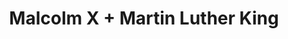 ---
pid: ch192
title: Malcolm X + Martin Luther King
location_transcription: Fern Hill Park
coordinates: "[-75.1705896, 40.0195082]"
zipcode: '19144'
gen_neighborhood: Northwest Philadelphia
neighborhood: Germantown
outside_phl: 
age: '51'
age_range: 50-59
instagram: 
image_file_name: ch_192.jpg
proposal_transcription: |-
  by all means
  [Malcolm X and MLK holding hands]
  two big status of the two men!
topic: African Americans,History,Human Rights
topic_summary: 0, 0, 0
type: Sculpture Statue,Memorial
keywords_other: 
credit: Earl Williams
image_labels: 
twitter: 
facebook: 
permalink: "/monuments/ch192/"
layout: item-page
---